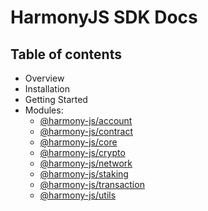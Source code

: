 # HarmonyJS SDK Docs 

## Table of contents

- Overview
- Installation
- Getting Started
- Modules:
	- [@harmony-js/account](./account.md)
	- [@harmony-js/contract](./contract.md)
	- [@harmony-js/core](./core.md)
	- [@harmony-js/crypto](./crypto.md)
	- [@harmony-js/network](./network.md)
	- [@harmony-js/staking](./staking.md)
	- [@harmony-js/transaction](./transaction.md)
	- [@harmony-js/utils](./utils.md)
